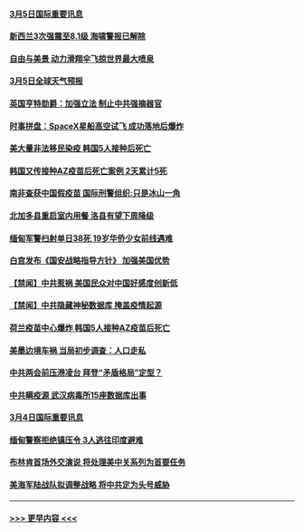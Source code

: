#### [3月5日国际重要讯息](../pages/prog202/a103067377.md?t=03052051) 
#### [新西兰3次强震至8.1级 海啸警报已解除](../pages/prog202/a103067178.md?t=03052051) 
#### [自由与美景 动力滑翔伞飞掠世界最大喷泉](../pages/prog202/a103067169.md?t=03052051) 
#### [3月5日全球天气预报](../pages/prog202/a103067106.md?t=03052051) 
#### [英国亨特勋爵：加强立法 制止中共强摘器官](../pages/prog202/a103067101.md?t=03052051) 
#### [时事拼盘：SpaceX星船高空试飞 成功落地后爆炸](../pages/prog202/a103067089.md?t=03052051) 
#### [美大量非法移民染疫 韩国5人接种后死亡](../pages/prog202/a103067072.md?t=03052051) 
#### [韩国又传接种AZ疫苗后死亡案例 2天累计5死](../pages/prog202/a103067040.md?t=03052051) 
#### [南非查获中国假疫苗 国际刑警组织:只是冰山一角](../pages/prog202/a103067025.md?t=03052051) 
#### [北加多县重启室内用餐 洛县有望下周降级](../pages/prog202/a103066926.md?t=03052051) 
#### [缅甸军警扫射单日38死 19岁华侨少女前线遇难](../pages/prog202/a103066930.md?t=03052051) 
#### [白宫发布《国安战略指导方针》 加强美国优势](../pages/prog202/a103066911.md?t=03052051) 
#### [【禁闻】中共惹祸 美国民众对中国好感度创新低](../pages/prog202/a103066891.md?t=03052051) 
#### [【禁闻】中共隐藏神秘数据库 掩盖疫情起源](../pages/prog202/a103066895.md?t=03052051) 
#### [荷兰疫苗中心爆炸 韩国5人接种AZ疫苗后死亡](../pages/prog202/a103066869.md?t=03052051) 
#### [美墨边境车祸 当局初步调查：人口走私](../pages/prog202/a103066797.md?t=03052051) 
#### [中共两会前压港凌台 拜登“矛盾格局”定型？](../pages/prog202/a103066694.md?t=03052051) 
#### [中共瞒疫源 武汉病毒所15座数据库出事](../pages/prog202/a103066678.md?t=03052051) 
#### [3月4日国际重要讯息](../pages/prog202/a103066690.md?t=03052051) 
#### [缅甸警察拒绝镇压令 3人逃往印度避难](../pages/prog202/a103066664.md?t=03052051) 
#### [布林肯首场外交演说 将处理美中关系列为首要任务](../pages/prog202/a103066663.md?t=03052051) 
#### [美海军陆战队拟调整战略 将中共定为头号威胁](../pages/prog202/a103066649.md?t=03052051) 

----
#### [ >>> 更早内容 <<< ](../indexes/prog202-earlier.md)
